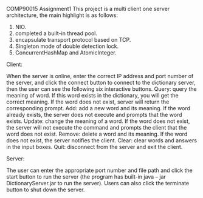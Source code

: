 COMP90015 Assignment1
This project is a multi client one server architecture, the main highlight is as follows:
1. NIO.
2. completed a built-in thread pool.
3. encapsulate transport protocol based on TCP.
4. Singleton mode of double detection lock.
5. ConcurrentHashMap and AtomicInteger.

Client:

When the server is online, enter the correct IP address and port number of the server, and click the connect button to connect to the dictionary server, then the user can see the following six interactive buttons.
Query: query the meaning of word. If this word exists in the dictionary, you will get the correct meaning. If the word does not exist, server will return the corresponding prompt.
Add: add a new word and its meaning. If the word already exists, the server does not execute and prompts that the word exists.
Update: change the meaning of a word. If the word does not exist, the server will not execute the command and prompts the client that the word does not exist.
Remove: delete a word and its meaning. If the word does not exist, the server notifies the client.
Clear: clear words and answers in the input boxes.
Quit: disconnect from the server and exit the client.

Server:

The user can enter the appropriate port number and file path and click the start button to run the server (the program has built-in java – jar DictionaryServer.jar <port> <dictionary file> to run the server). Users can also click the terminate button to shut down the server.